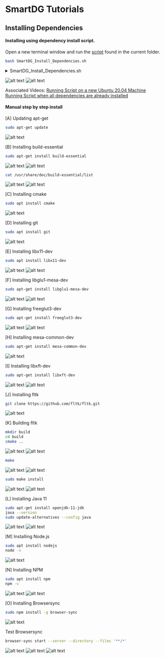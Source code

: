 # SmartDG Tutorials
## Installing Dependencies
#### Installing using dependency install script.
Open a new terminal window and run the [script](SmartDG_Install_Dependencies.sh) found in the current folder.
```bash 
bash SmartDG_Install_Dependencies.sh 
```
<details>
<p>
<summary>SmartDG_Install_Dependencies.sh</summary>

```bash
YOPTION="-y"
#YOPTION=""
echo "########################################## SmartDG_Install_Dependencies START"
echo "########################################## Updating apt-get"
sudo apt-get update
echo "########################################## Installing build-essential"
sudo apt-get $YOPTION install build-essential
echo "########################################## Installing cmake"
sudo apt $YOPTION install cmake
echo "########################################## Installing git"
sudo apt $YOPTION install git
echo "########################################## Installing libx11-dev"
sudo apt $YOPTION install libx11-dev
echo "########################################## Installing libglu1-mesa-dev"
sudo apt-get $YOPTION install libglu1-mesa-dev
echo "########################################## Installing freeglut3-dev"
sudo apt-get $YOPTION install freeglut3-dev
echo "########################################## Installing mesa-common-dev"
sudo apt-get $YOPTION install mesa-common-dev
echo "########################################## Installing libxft-dev"
sudo apt-get $YOPTION install libxft-dev
echo "########################################## Installing fltk"
if [ -e "/usr/local/lib/libfltk.a" ]
then
echo "########################################## fltk | /usr/local/lib/libfltk.a already exists"
echo "########################################## fltk | Manually re-install if desired"
else
echo "########################################## fltk | Cloning fltk"
	mkdir -p ~/SOFTWARE/
	cd ~/SOFTWARE/
	sudo rm -r ~/SOFTWARE/fltk
	git clone https://github.com/fltk/fltk.git
	cd ~/SOFTWARE/fltk	
echo "########################################## fltk | Building fltk"		
	mkdir ~/SOFTWARE/fltk/build
	cd ~/SOFTWARE/fltk/build
	cmake ..
	make
echo "########################################## fltk | Installing fltk"		
	sudo make install
fi
echo "########################################## Installing openjdk-11-jdk"
sudo apt-get $YOPTION install openjdk-11-jdk
java --version
echo "########################################## Installing nodejs"
sudo apt $YOPTION install nodejs
node -v
echo "########################################## Installing npm"
sudo apt $YOPTION install npm
npm -v
echo "########################################## Installing Browsersync"
sudo npm $YOPTION install -g browser-sync
echo "########################################## SmartDG_Install_Dependencies DONE "
```
</p>
</details>

![alt text](Installing_Dependencies_Script1.png)
![alt text](Installing_Dependencies_Script2.png)

Associated Videos:
[Running Script on a new Ubuntu 20.04 Machine](SmartDG_Install_DependenciesSpeedy.mp4)
[Running Script when all dependencies are already installed](SmartDG_Install_Dependencies_II_RunSpeedy.mp4)

#### Manual step by step install

[A] Updating apt-get
```bash 
sudo apt-get update 
```
![alt text](Installing_Dependencies_A.png)

[B] Installing build-essential
```bash 
sudo apt-get install build-essential 
```
![alt text](Installing_Dependencies_B1.png)
![alt text](Installing_Dependencies_B2.png)

 ```bash 
 cat /usr/share/doc/build-essential/list 
 ```
![alt text](Installing_Dependencies_B3.png)
![alt text](Installing_Dependencies_B4.png)

[C] Installing cmake
```bash 
sudo apt install cmake 
```
![alt text](Installing_Dependencies_C.png)

[D] Installing git
```bash 
sudo apt install git 
```
![alt text](Installing_Dependencies_D.png)

[E] Installing libx11-dev
```bash 
sudo apt install libx11-dev 
```
![alt text](Installing_Dependencies_E1.png)
![alt text](Installing_Dependencies_E2.png)

[F] Installing libglu1-mesa-dev
```bash 
sudo apt-get install libglu1-mesa-dev 
```
![alt text](Installing_Dependencies_F1.png)
![alt text](Installing_Dependencies_F2.png)

[G] Installing freeglut3-dev
```bash 
sudo apt-get install freeglut3-dev 
```
![alt text](Installing_Dependencies_G1.png)
![alt text](Installing_Dependencies_G2.png)

[H] Installing mesa-common-dev
```bash 
sudo apt-get install mesa-common-dev 
```
![alt text](Installing_Dependencies_H.png)

[I] Installing libxft-dev
```bash 
sudo apt-get install libxft-dev 
```
![alt text](Installing_Dependencies_I1.png)
![alt text](Installing_Dependencies_I2.png)

[J] Installing fltk
```bash 
git clone https://github.com/fltk/fltk.git 
```
![alt text](Installing_Dependencies_J.png)

[K] Building fltk
```bash
mkdir build
cd build
cmake ..
```
![alt text](Installing_Dependencies_K1.png)
![alt text](Installing_Dependencies_K2.png)

```bash
make
```
![alt text](Installing_Dependencies_K3.png)
![alt text](Installing_Dependencies_K4.png)

```bash
sudo make install
```
![alt text](Installing_Dependencies_K5.png)
![alt text](Installing_Dependencies_K6.png)

[L] Installing Java 11
```bash
sudo apt-get install openjdk-11-jdk
java --version
sudo update-alternatives --config java 
```
![alt text](Installing_Dependencies_L1.png)
![alt text](Installing_Dependencies_L2.png)


[M] Installing Node.js
```bash
sudo apt install nodejs
node -v 
```
![alt text](Installing_Dependencies_M.png)

[N] Installing NPM
```bash
sudo apt install npm 
npm -v
```
![alt text](Installing_Dependencies_N1.png)
![alt text](Installing_Dependencies_N2.png)

[O] Installing Browsersync
```bash 
sudo npm install -g browser-sync 
```
![alt text](Installing_Dependencies_O1.png)

Test Browsersync
```bash
browser-sync start --server --directory --files '**/*' 
```
![alt text](Installing_Dependencies_O2.png)
![alt text](Installing_Dependencies_O3.png)
![alt text](Installing_Dependencies_O4.png)


